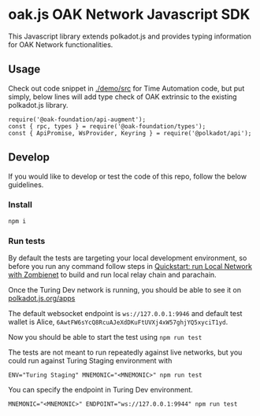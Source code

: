 # oak.js OAK Network Javascript SDK
This Javascript library extends polkadot.js and provides typing information for OAK Network functionalities.

## Usage
Check out code snippet in [./demo/src](https://github.com/OAK-Foundation/oak.js/tree/main/demo/src) for Time Automation code, but put simply, below lines will add type check of OAK extrinsic to the existing polkadot.js library.

```
require('@oak-foundation/api-augment');
const { rpc, types } = require('@oak-foundation/types');
const { ApiPromise, WsProvider, Keyring } = require('@polkadot/api');
```

## Develop
If you would like to develop or test the code of this repo, follow the below guidelines.
### Install
`npm i`

### Run tests
By default the tests are targeting your local development environment, so before you run any command follow steps in [Quickstart: run Local Network with Zombienet](https://polkadot.js.org/apps/?rpc=ws%3A%2F%2F127.0.0.1%3A9946#/accounts) to build and run local relay chain and parachain.

Once the Turing Dev network is running, you should be able to see it on [polkadot.js.org/apps](https://polkadot.js.org/apps/?rpc=ws%3A%2F%2F127.0.0.1%3A9946#/accounts)

The default websocket endpoint is `ws://127.0.0.1:9946` and default test wallet is Alice, `6AwtFW6sYcQ8RcuAJeXdDKuFtUVXj4xW57ghjYQ5xyciT1yd`.

Now you should be able to start the test using
`npm run test`

The tests are not meant to run repeatedly against live networks, but you could run against Turing Staging environment with
```
ENV="Turing Staging" MNEMONIC="<MNEMONIC>" npm run test
```

You can specify the endpoint in Turing Dev environment.

```
MNEMONIC="<MNEMONIC>" ENDPOINT="ws://127.0.0.1:9944" npm run test
```
